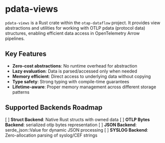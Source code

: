 # pdata-views

`pdata-views` is a Rust crate within the `otap-dataflow` project. It provides 
view abstractions and utilities for working with OTLP pdata (protocol data) 
structures, enabling efficient data access in OpenTelemetry Arrow pipelines.

## Key Features

- **Zero-cost abstractions**: No runtime overhead for abstraction
- **Lazy evaluation**: Data is parsed/accessed only when needed
- **Memory efficient**: Direct access to underlying data without copying
- **Type safety**: Strong typing with compile-time guarantees
- **Lifetime-aware**: Proper memory management across different storage 
  patterns

## Supported Backends Roadmap

[ ] **Struct Backend**: Native Rust structs with owned data
[ ] **OTLP Bytes Backend**: serialized otlp bytes representation
[ ] **JSON Backend**: serde_json::Value for dynamic JSON processing
[ ] **SYSLOG Backend**: Zero-allocation parsing of syslog/CEF strings
